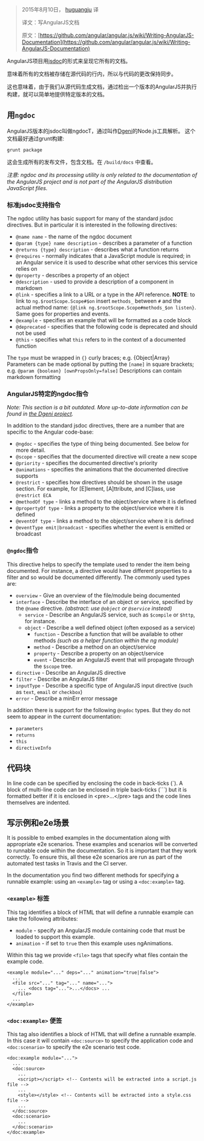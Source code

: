 
> 2015年8月10日， [huguangju](https://github.com/huguangju) 译
> 
> 译文：写AngularJS文档
> 
> 原文：[https://github.com/angular/angular.js/wiki/Writing-AngularJS-Documentation](https://github.com/angular/angular.js/wiki/Writing-AngularJS-Documentation)

AngularJS项目用[jsdoc](http://usejsdoc.org/)的形式来呈现它所有的文档。

意味着所有的文档被存储在源代码的行内，所以与代码的更改保持同步。

这也意味着，由于我们从源代码生成文档，通过检出一个版本的AngularJS并执行构建，就可以简单地提供特定版本的文档。

## 用`ngdoc`
AngularJS版本的jsdoc叫做ngdocT，通过叫作[Dgeni](https://github.com/angular/dgeni)的Node.js工具解析。 这个文档最好通过grunt构建:

```
grunt package
```

这会生成所有的发布文件，包含文档。在 `/build/docs` 中查看。

*注意: ngdoc and its processing utility is only related to the documentation of the AngularJS project and is not part of the AngularJS distribution JavaScript files.*

### 标准jsdoc支持指令
The ngdoc utility has basic support for many of the standard jsdoc directives.  But in particular it is
interested in the following directives:

* `@name name` - the name of the ngdoc document
* `@param {type} name description` - describes a parameter of a function
* `@returns {type} description` - describes what a function returns
* `@requires` - normally indicates that a JavaScript module is required; in an Angular service it is used to describe what other services this service relies on
* `@property` - describes a property of an object
* `@description` - used to provide a description of a component in markdown
* `@link` - specifies a link to a URL or a type in the API reference. **NOTE**: to link to `ng.$rootScope.Scope#$on` insert `methods_` between `#` and the actual method name: `{@link ng.$rootScope.Scope#methods_$on listen}`. Same goes for properties and events.
* `@example` - specifies an example that will be formatted as a code block
* `@deprecated` - specifies that the following code is deprecated and should not be used
* `@this` - specifies what `this` refers to in the context of a documented function


The `type` must be wrapped in `{}` curly braces; e.g. {Object|Array}
Parameters can be made optional by putting the `[name]` in square brackets; e.g. `@param {boolean} [ownPropsOnly=false]`
Descriptions can contain markdown formatting

### AngularJS特定的ngdoc指令

*Note: This section is a bit outdated. More up-to-date information can be found in [the Dgeni project](https://github.com/angular/dgeni-packages/blob/master/NOTES.md).*

In addition to the standard jsdoc directives, there are a number that are specific to the Angular
code-base:

* `@ngdoc` - specifies the type of thing being documented. See below for more detail.
* `@scope` - specifies that the documented directive will create a new scope
* `@priority` - specifies the documented directive's priority
* `@animations` - specifies the animations that the documented directive supports
* `@restrict` - specifies how directives should be shown in the usage section. For example, for [E]lement, [A]ttribute, and [C]lass, use `@restrict ECA`
* `@methodOf type` - links a method to the object/service where it is defined
* `@propertyOf type` - links a property to the object/service where it is defined
* `@eventOf type` - links a method to the object/service where it is defined
* `@eventType emit|broadcast` - specifies whether the event is emitted or broadcast

### `@ngdoc`指令
This directive helps to specify the template used to render the item being documented.  For instance,
a directive would have different properties to a filter and so would be documented differently.  The
commonly used types are:

* `overview` - Give an overview of the file/module being documented
* `interface` - Describe the interface of an object or service, specified by the `@name` directive.   *(abstract: use `@object` or `@service` instead)*
  * `service` - Describe an AngularJS service, such as `$compile` or `$http`, for instance.
  * `object` - Describe a well defined object (often exposed as a service)
    * `function` - Describe a function that will be available to other methods *(such as a helper function within the ng module)*
    * `method` - Describe a method on an object/service
    * `property` - Describe a property on an object/service
    * `event` - Describe an AngularJS event that will propagate through the `$scope` tree.
* `directive` - Describe an AngularJS  directive
* `filter` - Describe an AngularJS filter
* `inputType` - Describe a specific type of AngularJS input directive (such as `text`, `email` or `checkbox`)
* `error` - Describe a minErr error message

In addition there is support for the following `@ngdoc` types. But they do not seem to appear in the 
current documentation:
* `parameters`
* `returns`
* `this`
* `directiveInfo`

## 代码块
In line code can be specified by enclosing the code in back-ticks (\`).
A block of multi-line code can be enclosed in triple back-ticks (\`\`\`) but it is formatted better if
it is enclosed in &lt;pre&gt;...&lt;/pre&gt; tags and the code lines themselves are indented.

## 写示例和e2e场景
It is possible to embed examples in the documentation along with appropriate e2e scenarios.  These
examples and scenarios will be converted to runnable code within the documentation.  So it is important
that they work correctly.  To ensure this, all these e2e scenarios are run as part of the automated test
tasks in Travis and the CI server.

In the documentation you find two different methods for specifying a runnable example: using an `<example>` tag or using a `<doc:example>` tag.

### `<example>` 标签
This tag identifies a block of HTML that will define a runnable example can take the following attributes:

* `module` - specify an AngularJS module containing code that must be loaded to support this example.
* `animation` - if set to `true` then this example uses ngAnimations.

Within this tag we provide `<file>` tags that specify what files contain the example code.

```
<example module="..." deps="..." animation="true|false">
  ...
  <file src="..." tag="..." name="...">
    ... <docs tag="...">...</docs> ...
  </file>
  ...
</example>
```

### `<doc:example>` 便签
This tag also identifies a block of HTML that will define a runnable example. In this case it will contain `<doc:source>` to specify the application code and `<doc:scenario>` to specify the e2e scenario test code.

```
<doc:example module="...">
  ...
  <doc:source>
    ...
    <script></script> <!-- Contents will be extracted into a script.js file -->
    ...
    <style></style> <!-- Contents will be extracted into a style.css file -->
    ...
  </doc:source>
  <doc:scenario>
    ...
  </doc:scenario>
</doc:example>
```